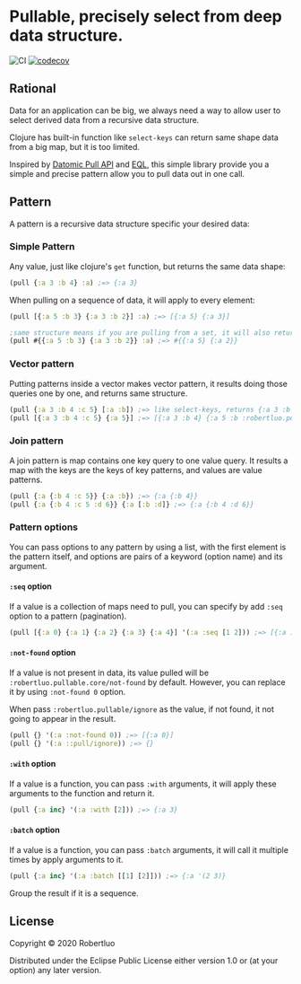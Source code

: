 # Pullable, precisely select from deep data structure.
![CI](https://github.com/robertluo/pullable/workflows/CI/badge.svg)
[![codecov](https://codecov.io/gh/robertluo/pullable/branch/master/graph/badge.svg)](https://codecov.io/gh/robertluo/pullable)

## Rational

Data for an application can be big, we always need a way to allow user to select derived data from a recursive data structure. 

Clojure has built-in function like `select-keys` can return same shape data from a big map, but it is too limited.

Inspired by [Datomic Pull API](https://docs.datomic.com/on-prem/pull.html) and [EQL](https://edn-query-language.org/eql/1.0.0/what-is-eql.html), this simple library provide you a simple and precise pattern allow you to pull data out in one call.

## Pattern

A pattern is a recursive data structure specific your desired data:

### Simple Pattern

Any value, just like clojure's `get` function, but returns the same data shape:

```clojure
(pull {:a 3 :b 4} :a) ;=> {:a 3}
```

When pulling on a sequence of data, it will apply to every element:

```clojure
(pull [{:a 5 :b 3} {:a 3 :b 2}] :a) ;=> [{:a 5} {:a 3}]

;same structure means if you are pulling from a set, it will also return a set
(pull #{{:a 5 :b 3} {:a 3 :b 2}} :a) ;=> #{{:a 5} {:a 2}}

```

### Vector pattern

Putting patterns inside a vector makes vector pattern, it results doing those queries one by one, and returns same structure.

```clojure
(pull {:a 3 :b 4 :c 5} [:a :b]) ;=> like select-keys, returns {:a 3 :b 4} 
(pull [{:a 3 :b 4 :c 5} {:a 5}] ;=> [{:a 3 :b 4} {:a 5 :b :robertluo.pull.core/::noe}]
```

### Join pattern

A join pattern is map contains one key query to one value query. It results a map with the keys are the keys of key patterns, and values are value patterns.

```clojure
(pull {:a {:b 4 :c 5}} {:a :b}) ;=> {:a {:b 4}}
(pull {:a {:b 4 :c 5 :d 6}} {:a [:b :d]} ;=> {:a {:b 4 :d 6}}
```

### Pattern options

You can pass options to any pattern by using a list, with the first element is the pattern itself, and options are pairs of a keyword (option name) and its argument.

#### `:seq` option

If a value is a collection of maps need to pull, you can specify by add
`:seq` option to a pattern (pagination).

```clojure
(pull [{:a 0} {:a 1} {:a 2} {:a 3} {:a 4}] '(:a :seq [1 2])) ;=> [{:a 1} {:a 2}] 
```

#### `:not-found` option

If a value is not present in data, its value pulled will be `:robertluo.pullable.core/not-found` by default. However, you can replace it by using `:not-found 0` option.

When pass `:robertluo.pullable/ignore` as the value, if not found, it not going to appear in the result. 
```clojure
(pull {} '(:a :not-found 0)) ;=> [{:a 0}]
(pull {} '(:a ::pull/ignore)) ;=> {}
```

#### `:with` option

If a value is a function, you can pass `:with` arguments, it will apply these arguments to the function and return it.

```clojure
(pull {:a inc} '(:a :with [2])) ;=> {:a 3}
```

#### `:batch` option

If a value is a function, you can pass `:batch` arguments, it will call it multiple times by apply arguments to it.

```clojure
(pull {:a inc} '(:a :batch [[1] [2]])) ;=> {:a '(2 3)}
```


Group the result if it is a sequence.

## License
Copyright © 2020 Robertluo

Distributed under the Eclipse Public License either version 1.0 or (at your option) any later version.
